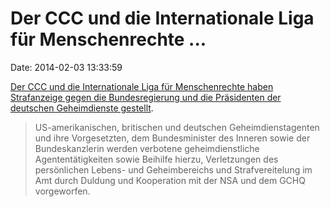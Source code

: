 Der CCC und die Internationale Liga für Menschenrechte \...
===========================================================

Date: 2014-02-03 13:33:59

[Der CCC und die Internationale Liga für Menschenrechte haben
Strafanzeige gegen die Bundesregierung und die Präsidenten der deutschen
Geheimdienste gestellt](http://ccc.de/de/updates/2014/complaint).

> US-amerikanischen, britischen und deutschen Geheimdienstagenten und
> ihre Vorgesetzten, dem Bundesminister des Inneren sowie der
> Bundeskanzlerin werden verbotene geheimdienstliche Agententätigkeiten
> sowie Beihilfe hierzu, Verletzungen des persönlichen Lebens- und
> Geheimbereichs und Strafvereitelung im Amt durch Duldung und
> Kooperation mit der NSA und dem GCHQ vorgeworfen.
